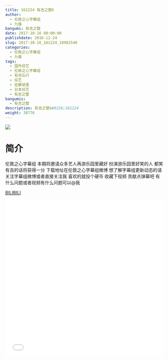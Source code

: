 ```yaml
---
title: 161224 有吉之壁6
author: 
  - 伦敦之心字幕组
  - 九條
bangumi: 有吉之壁
date: 2017-10-16 00:00:00
publishdate: 2016-12-24
slug: 2017-10-16_161224_10982546
categories: 
  - 伦敦之心字幕组
  - 九條
tags: 
  - 国外综艺
  - 伦敦之心字幕组
  - 有吉弘行
  - 综艺
  - 佐藤栞里
  - 日本综艺
  - 有吉之壁
bangumis: 
  - 有吉之壁
description: 有吉之壁&#8226;161224
weight: 38776
---
```


![](https://i.imgur.com/VwYZGfT.jpg)

# 简介  
伦敦之心字幕组
本期将邀请众多艺人再游乐园里藏好 扮演游乐园里好笑的人 都笑有吉的话将获得一分  下载地址在伦敦之心字幕组微博 想了解字幕组更新动态的请关注字幕组微博或者直接关注我 喜欢的就投个硬币 收藏下视频 贡献点弹幕吧 有什么问题或者视频有什么问题可以@我

  [BILIBILI](https://www.bilibili.com/video/av10982546/)


  <iframe src="//www.bilibili.com/html/html5player.html?cid=18177849&aid=10982546" width="100%" height="500" frameborder="0" allowfullscreen="allowfullscreen"></iframe>
